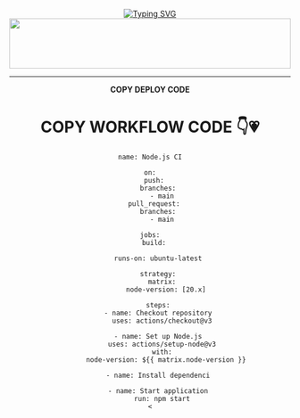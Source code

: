 <div align="center">


 [![Typing SVG](https://readme-typing-svg.herokuapp.com?font=Rockstar-ExtraBold&color=F01&lines=𝐍𝐄𝐓𝐇𝐔𝐖𝐇+𝐗𝐌𝐃+𝐕1+𝐖𝐀𝐓𝐒𝐀𝐏𝐏+𝐁𝐎𝐓)](https://git.io/typing-svg)
<img src="https://i.imgur.com/dBaSKWF.gif" height="90" width="100%">


   
 
<hr>

<b>COPY DEPLOY CODE</b></br>
# COPY WORKFLOW CODE 👇💗

```
name: Node.js CI

on:
  push:
    branches:
      - main
  pull_request:
    branches:
      - main

jobs:
  build:

    runs-on: ubuntu-latest

    strategy:
      matrix:
        node-version: [20.x]

    steps:
    - name: Checkout repository
      uses: actions/checkout@v3

    - name: Set up Node.js
      uses: actions/setup-node@v3
      with:
        node-version: ${{ matrix.node-version }}

    - name: Install dependenci

    - name: Start application
      run: npm start
<

